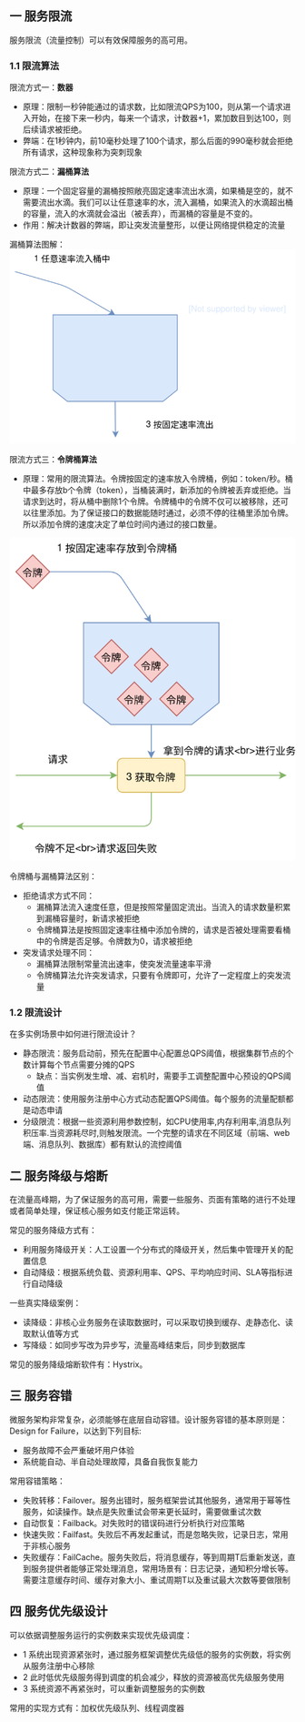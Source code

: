 ## 一 服务限流

服务限流（流量控制）可以有效保障服务的高可用。  

### 1.1 限流算法

限流方式一：**数器**  
- 原理：限制一秒钟能通过的请求数，比如限流QPS为100，则从第一个请求进入开始，在接下来一秒内，每来一个请求，计数器+1，累加数目到达100，则后续请求被拒绝。
- 弊端：在1秒钟内，前10毫秒处理了100个请求，那么后面的990毫秒就会拒绝所有请求，这种现象称为突刺现象

限流方式二：**漏桶算法**
- 原理：一个固定容量的漏桶按照敞亮固定速率流出水滴，如果桶是空的，就不需要流出水滴。我们可以让任意速率的水，流入漏桶，如果流入的水滴超出桶的容量，流入的水滴就会溢出（被丢弃），而漏桶的容量是不变的。  
- 作用：解决计数器的弊端，即让突发流量整形，以便让网络提供稳定的流量

漏桶算法图解：  
![](../images/micro/18.svg)  

限流方式三：**令牌桶算法**  
- 原理：常用的限流算法。令牌按固定的速率放入令牌桶，例如：token/秒。桶中最多存放b个令牌（token），当桶装满时，新添加的令牌被丢弃或拒绝。当请求到达时，将从桶中删除1个令牌。令牌桶中的令牌不仅可以被移除，还可以往里添加。为了保证接口的数据能随时通过，必须不停的往桶里添加令牌。所以添加令牌的速度决定了单位时间内通过的接口数量。  

![](../images/micro/19.svg)  

令牌桶与漏桶算法区别：
- 拒绝请求方式不同：
  - 漏桶算法流入速度任意，但是按照常量固定流出。当流入的请求数量积累到漏桶容量时，新请求被拒绝
  - 令牌桶算法是按照固定速率往桶中添加令牌的，请求是否被处理需要看桶中的令牌是否足够。令牌数为0，请求被拒绝
- 突发请求处理不同：
  - 漏桶算法限制常量流出速率，使突发流量速率平滑
  - 令牌桶算法允许突发请求，只要有令牌即可，允许了一定程度上的突发流量

### 1.2 限流设计

在多实例场景中如何进行限流设计？
- 静态限流：服务启动前，预先在配置中心配置总QPS阈值，根据集群节点的个数计算每个节点需要分摊的QPS
  - 缺点：当实例发生增、减、宕机时，需要手工调整配置中心预设的QPS阈值
- 动态限流：使用服务注册中心方式动态配置QPS阈值。每个服务的流量配额都是动态申请
- 分级限流：根据一些资源利用参数控制，如CPU使用率,内存利用率,消息队列积压率.当资源耗尽时,则触发限流。一个完整的请求在不同区域（前端、web端、消息队列、数据库）都有默认的流控阈值

## 二 服务降级与熔断

在流量高峰期，为了保证服务的高可用，需要一些服务、页面有策略的进行不处理或者简单处理，保证核心服务如支付能正常运转。  

常见的服务降级方式有：
- 利用服务降级开关：人工设置一个分布式的降级开关，然后集中管理开关的配置信息
- 自动降级：根据系统负载、资源利用率、QPS、平均响应时间、SLA等指标进行自动降级

一些真实降级案例：
- 读降级：非核心业务服务在读取数据时，可以采取切换到缓存、走静态化、读取默认值等方式
- 写降级：如同步写改为异步写，流量高峰结束后，同步到数据库

常见的服务降级熔断软件有：Hystrix。

## 三 服务容错

微服务架构非常复杂，必须能够在底层自动容错。设计服务容错的基本原则是：Design for Failure，以达到下列目标:
- 服务故障不会严重破坏用户体验
- 系统能自动、半自动处理故障，具备自我恢复能力

常用容错策略：
- 失败转移：Failover。服务出错时，服务框架尝试其他服务，通常用于幂等性服务，如读操作。缺点是失败重试会带来更长延时，需要做重试次数
- 自动恢复：Failback。对失败时的错误码进行分析执行对应策略
- 快速失败：Failfast。失败后不再发起重试，而是忽略失败，记录日志，常用于非核心服务
- 失败缓存：FailCache。服务失败后，将消息缓存，等到周期T后重新发送，直到服务提供者能够正常处理消息，常用场景有：日志记录，通知积分增长等。需要注意缓存时间、缓存对象大小、重试周期T以及重试最大次数等要做限制

## 四 服务优先级设计

可以依据调整服务运行的实例数来实现优先级调度：
- 1 系统出现资源紧张时，通过服务框架调整优先级低的服务的实例数，将实例从服务注册中心移除
- 2 此时低优先级服务得到调度的机会减少，释放的资源被高优先级服务使用
- 3 系统资源不再紧张时，可以重新调整服务的实例数

常用的实现方式有：加权优先级队列、线程调度器




